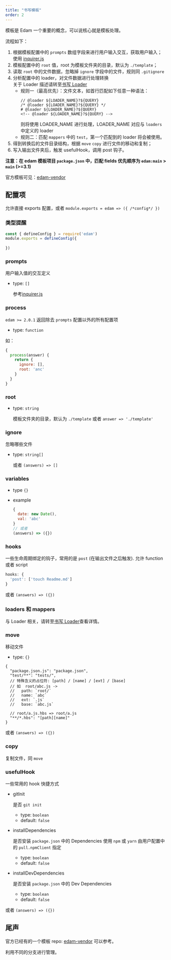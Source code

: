 ```yaml
---
title: "书写模板"
order: 2
---
```


模板是 Edam 一个重要的概念，可以说核心就是模板处理。

流程如下：

1. 根据模板配置中的 `prompts` 数组字段来进行用户输入交互，获取用户输入；  
   使用 [inquirer.js](https://github.com/SBoudrias/Inquirer.js/)
2. 模板配置中的 `root` 值，root 为模板文件夹的目录，默认为 `./template`；
3. 读取 `root` 中的文件数据，忽略掉 `ignore` 字段中的文件，规则同 `.gitignore`
4. 分析配置中的 loader，对文件数据进行处理转换  
    关于 Loader 描述请转至[书写 Loader](./write-loader_zh.md)
   - 规则一（最高优先）：文件文本，如首行匹配如下任意一种语法：
     ```text
     // @loader ${LOADER_NAME}?${QUERY}
     /* @loader ${LOADER_NAME}?${QUERY} */
     # @loader ${LOADER_NAME}?${QUERY}
     <!-- @loader ${LOADER_NAME}?${QUERY} -->
     ```
     则将使用 LOADER_NAME 进行处理，LOADER_NAME 对应与 `loaders` 中定义的 loader
   - 规则二：匹配 `mappers` 中的 `test`，第一个匹配到的 loader 将会被使用。
5. 得到转换后的文件目录结构，根据 `move` `copy` 进行文件的移动和复制；
6. 写入输出文件夹后，触发 usefulHook，调用 post 钩子。

**注意：在 edam 模板项目 `package.json` 中，匹配 fields 优先顺序为 `edam:main` > `main` (>=3.1)**

官方模板可见：[edam-vendor](https://github.com/imcuttle/edam-vendor)

## 配置项

允许直接 exports 配置，或者 `module.exports = edam => ({ /*config*/ })`

### 类型提醒

```javascript
const { defineConfig } = require('edam')
module.exports = defineConfig({
  
})
```

### prompts

用户输入值的交互定义

- type: `[]`

  参考[inquirer.js](https://github.com/SBoudrias/Inquirer.js/)

### process

`edam >= 2.0.1` 返回除去 `prompts` 配置以外的所有配置项

- type: `function`

如：

```javascript
{
  process(answer) {
    return {
      ignore: [],
      root: 'anc'
    }
  }
}
```

### root

- type: `string`

  模板文件夹的目录，默认为 `./template`
  或者 `answer => './template'`

### ignore

忽略哪些文件

- type: `string[]`

  或者 `(answers) => []`

### variables

- type `{}`
- example

  ```javascript
  {
    date: new Date(),
    val: 'abc'
  }
  // 或者
  (answers) => ({})
  ```

### hooks

一些生命周期绑定的钩子，常用的是 `post` (在输出文件之后触发).
允许 function 或者 script

```javascript
hooks: {
  'post': ['touch Readme.md']
}
```

或者 `(answers) => ({})`

### loaders 和 mappers

与 Loader 相关，请转至[书写 Loader](./write-loader_zh.md)查看详情。

### move

移动文件

- type: `{}`

```json5
{
  "package.json.js": "package.json",
  "test/**": "tests/",
  // 特殊含义的占位符: [path] / [name] / [ext] / [base]
  // 如  root/abc.js ->
  //   path: `root/`
  //   name: `abc`
  //   ext: `.js`
  //   base: `abc.js`

  // root/a.js.hbs => root/a.js
  "**/*.hbs": "[path][name]"
}
```

或者 `(answers) => ({})`

### copy

复制文件，同 `move`

### usefulHook

一些常用的 hook 快捷方式

- gitInit

  是否 `git init`

  - type: `boolean`
  - default: `false`

- installDependencies

  是否安装 `package.json` 中的 Dependencies
  使用 `npm` 或 `yarn` 由用户配置中的 `pull.npmClient` 指定

  - type: `boolean`
  - default: `false`

- installDevDependencies

  是否安装 `package.json` 中的 Dev Dependencies

  - type: `boolean`
  - default: `false`

或者 `(answers) => ({})`

## 尾声

官方已经有的一个模板 repo: [edam-vendor](https://github.com/imcuttle/edam-vendor) 可以参考。

利用不同的分支进行管理。
